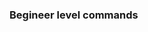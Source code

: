 <!-- ! Important Git commands -->

### Begineer level commands

<!-- * git init: it initializes a new git repository.what is repository? it is a folder managed by git where we can track all the changes we are making in the project -->
